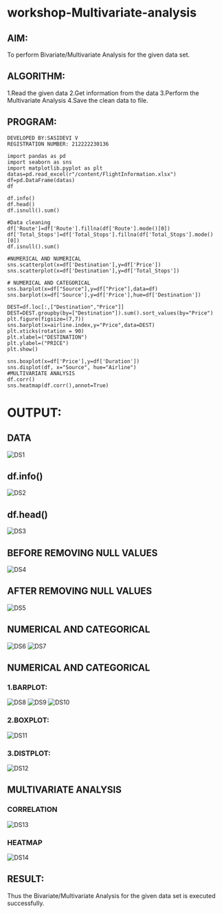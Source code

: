 # workshop-Multivariate-analysis
## AIM:
To perform Bivariate/Multivariate Analysis for the given data set.

## ALGORITHM:
1.Read the given data
2.Get information from the data
3.Perform the Multivariate Analysis
4.Save the clean data to file.

## PROGRAM:
```
DEVELOPED BY:SASIDEVI V
REGISTRATION NUMBER: 212222230136
```
```
import pandas as pd
import seaborn as sns
import matplotlib.pyplot as plt
datas=pd.read_excel(r"/content/FlightInformation.xlsx")
df=pd.DataFrame(datas)
df

df.info()
df.head()
df.isnull().sum()

#Data cleaning
df['Route']=df['Route'].fillna(df['Route'].mode()[0])
df['Total_Stops']=df['Total_Stops'].fillna(df['Total_Stops'].mode()[0])
df.isnull().sum()

#NUMERICAL AND NUMERICAL
sns.scatterplot(x=df['Destination'],y=df['Price'])
sns.scatterplot(x=df['Destination'],y=df['Total_Stops'])

# NUMERICAL AND CATEGORICAL
sns.barplot(x=df["Source"],y=df["Price"],data=df)
sns.barplot(x=df['Source'],y=df['Price'],hue=df['Destination'])

DEST=df.loc[:,["Destination","Price"]]
DEST=DEST.groupby(by=["Destination"]).sum().sort_values(by="Price")
plt.figure(figsize=(7,7))
sns.barplot(x=airline.index,y="Price",data=DEST)
plt.xticks(rotation = 90)
plt.xlabel=("DESTINATION")
plt.ylabel=("PRICE")
plt.show()

sns.boxplot(x=df['Price'],y=df['Duration'])
sns.displot(df, x="Source", hue="Airline")
#MULTIVARIATE ANALYSIS 
df.corr()
sns.heatmap(df.corr(),annot=True)
```
# OUTPUT:
## DATA
![DS1](https://user-images.githubusercontent.com/118707332/229976947-c7d852de-f647-461b-9d67-09b42d90879d.png)
## df.info()
![DS2](https://user-images.githubusercontent.com/118707332/229976952-af82dc26-31d9-4501-89c8-5c73c8b0c4b9.png)
## df.head()
![DS3](https://user-images.githubusercontent.com/118707332/229976986-972ab321-7c0d-421a-b523-26225135750d.png)
## BEFORE REMOVING NULL VALUES
![DS4](https://user-images.githubusercontent.com/118707332/229976995-e871cf30-38d9-476d-b4e4-f6efc4f4b812.png)
## AFTER REMOVING NULL VALUES
![DS5](https://user-images.githubusercontent.com/118707332/229977007-a20fe47d-d596-4d0a-a8bc-08b29e5f5f90.png)
## NUMERICAL AND CATEGORICAL
![DS6](https://user-images.githubusercontent.com/118707332/229977021-99183b1e-c6f4-46a5-b47e-9f24f0dcc102.png)
![DS7](https://user-images.githubusercontent.com/118707332/229977025-6a3d15f1-af01-47a2-9970-52e8d315f0e0.png)
## NUMERICAL AND CATEGORICAL
### 1.BARPLOT:
![DS8](https://user-images.githubusercontent.com/118707332/229977032-bbc2cb57-a89c-4b6c-a4fe-d9237e31b42e.png)
![DS9](https://user-images.githubusercontent.com/118707332/229977070-09bfeefa-dfb2-4d98-a170-f5f96a175be8.png)
![DS10](https://user-images.githubusercontent.com/118707332/229977078-109cbac0-f618-4ff5-b78d-b2be4c9f1541.png)
### 2.BOXPLOT:
![DS11](https://user-images.githubusercontent.com/118707332/229977084-58c735f5-8e26-4cd8-bf64-08ea4a45f4a3.png)
### 3.DISTPLOT:
![DS12](https://user-images.githubusercontent.com/118707332/229977090-c312ce82-ae2c-4760-8e07-593a2e339a39.png)
## MULTIVARIATE ANALYSIS 
### CORRELATION
![DS13](https://user-images.githubusercontent.com/118707332/229977103-e4231bc9-cc2f-44c9-b814-ab1a57103342.png)
### HEATMAP
![DS14](https://user-images.githubusercontent.com/118707332/229977119-1d7c8635-6a54-4bd8-9851-e4d91ea0d0bc.png)


## RESULT:
Thus the Bivariate/Multivariate Analysis for the given data set is executed successfully.


